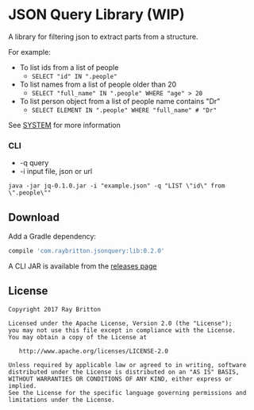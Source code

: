 # JSON Query Library (WIP)

A library for filtering json to extract parts from a structure.

For example:
* To list ids from a list of people
    * `SELECT "id" IN ".people"`
* To list names from a list of people older than 20
    * `SELECT "full_name" IN ".people" WHERE "age" > 20`
* To list person object from a list of people name contains "Dr"
    * `SELECT ELEMENT IN ".people" WHERE "full_name" # "Dr"`
    
See [SYSTEM](https://github.com/raybritton/json-query/blob/master/SYSTEM.md) for more information

### CLI

* -q query
* -i input file, json or url

`java -jar jq-0.1.0.jar -i "example.json" -q "LIST \"id\" from \".people\""`

## Download

Add a Gradle dependency:

```groovy
compile 'com.raybritton.jsonquery:lib:0.2.0'
```

A CLI JAR is available from the [releases page](https://github.com/raybritton/json-query/releases)

## License

```
Copyright 2017 Ray Britton

Licensed under the Apache License, Version 2.0 (the "License");
you may not use this file except in compliance with the License.
You may obtain a copy of the License at

   http://www.apache.org/licenses/LICENSE-2.0

Unless required by applicable law or agreed to in writing, software
distributed under the License is distributed on an "AS IS" BASIS,
WITHOUT WARRANTIES OR CONDITIONS OF ANY KIND, either express or implied.
See the License for the specific language governing permissions and
limitations under the License.
```
